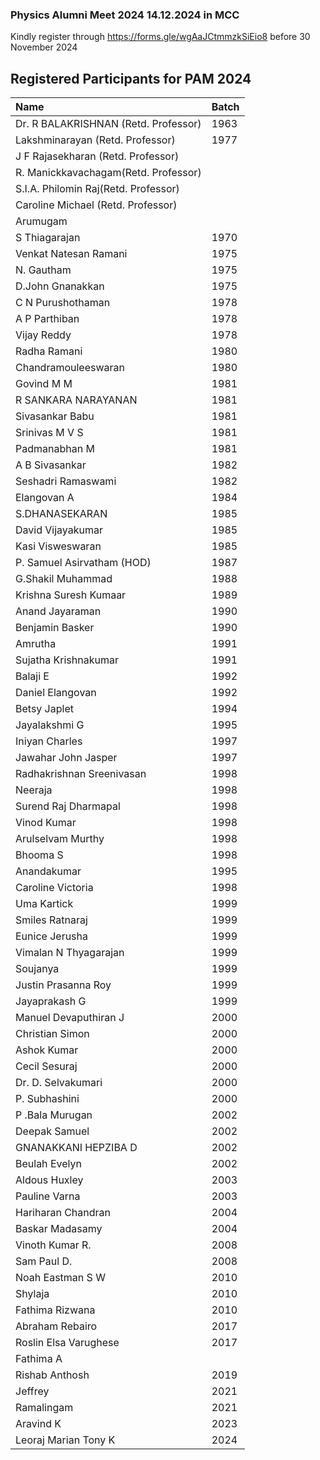 

### Physics Alumni Meet 2024 14.12.2024 in MCC

Kindly register through https://forms.gle/wgAaJCtmmzkSiEio8 before 30 November 2024


## Registered Participants for PAM 2024

| Name                                 | Batch|
|:-------------------------------------|:-----|
| Dr. R BALAKRISHNAN (Retd. Professor) | 1963 |
| Lakshminarayan (Retd. Professor)     | 1977	|
| J F Rajasekharan (Retd. Professor)   |      |
| R. Manickkavachagam(Retd. Professor) |      |
| S.I.A. Philomin Raj(Retd. Professor) |      |
| Caroline Michael (Retd. Professor)   |      |
| Arumugam                             |      |
| S Thiagarajan 	                     | 1970 |
| Venkat Natesan Ramani 	             | 1975 |
| N. Gautham	                         | 1975 |
| D.John Gnanakkan	                   | 1975 |
| C N Purushothaman                    | 1978 |
| A P Parthiban                        | 1978 |
| Vijay Reddy                          | 1978 |
| Radha Ramani 	                       | 1980 |
| Chandramouleeswaran                  | 1980 |
| Govind M M                           | 1981 |
| R SANKARA NARAYANAN 	               | 1981 |
| Sivasankar Babu                      | 1981 |
| Srinivas M V S                       | 1981 |
| Padmanabhan M                        | 1981 |
| A B Sivasankar 	                     | 1982 |
| Seshadri Ramaswami	                 | 1982 |
| Elangovan A	                         | 1984 |
| S.DHANASEKARAN	                     | 1985 |
| David Vijayakumar                    | 1985 |
| Kasi Visweswaran                     | 1985 |
| P. Samuel Asirvatham (HOD) 	         | 1987	|
| G.Shakil Muhammad 	                 | 1988 |
| Krishna Suresh Kumaar                | 1989 |
| Anand Jayaraman	                     | 1990 |
| Benjamin Basker	                     | 1990 |
| Amrutha	                             | 1991 |
| Sujatha Krishnakumar	               | 1991 |
| Balaji E                             | 1992 |
| Daniel Elangovan 	                   | 1992	|
| Betsy Japlet                         | 1994 |
| Jayalakshmi G	                       | 1995 |
| Iniyan Charles 	                     | 1997 |
| Jawahar John Jasper                  | 1997 |
| Radhakrishnan Sreenivasan	           | 1998 |
| Neeraja                              | 1998 |
| Surend Raj Dharmapal                 | 1998 |
| Vinod Kumar                          | 1998 |
| Arulselvam Murthy	                   | 1998 |
| Bhooma S                             | 1998 |
| Anandakumar 	                       | 1995 |
| Caroline Victoria                    | 1998 |
| Uma Kartick	                         | 1999 |
| Smiles Ratnaraj	                     | 1999 |
| Eunice Jerusha 	                     | 1999 |
| Vimalan N Thyagarajan                | 1999 |
| Soujanya                             | 1999 |
| Justin Prasanna Roy                  | 1999 |
| Jayaprakash G                        | 1999 |
| Manuel Devaputhiran J                | 2000 |
| Christian Simon                      | 2000 |
| Ashok Kumar                          | 2000 |
| Cecil Sesuraj	                       | 2000 |
| Dr. D. Selvakumari 	                 | 2000 |
| P. Subhashini                        | 2000 |
| P .Bala Murugan	                     | 2002 |
| Deepak Samuel                        | 2002 |
| GNANAKKANI HEPZIBA D	               | 2002 |
| Beulah Evelyn 	                     | 2002 |
| Aldous Huxley                        | 2003 |
| Pauline Varna                        | 2003 |
| Hariharan Chandran	                 | 2004	|
| Baskar Madasamy	                     | 2004	|
| Vinoth Kumar R.                      | 2008 |
| Sam Paul D.	                         | 2008 | 
| Noah Eastman S W                     | 2010 |
| Shylaja                              | 2010 |
| Fathima Rizwana                      | 2010 |
| Abraham Rebairo	                     | 2017 |
| Roslin Elsa Varughese                | 2017 |
| Fathima A                            |      |
| Rishab Anthosh                       | 2019 |
| Jeffrey                              | 2021 |
| Ramalingam                           | 2021 |
| Aravind K                            | 2023 |
| Leoraj Marian Tony K                 | 2024 |
